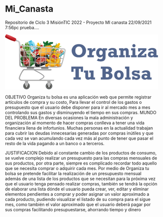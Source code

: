 # Mi_Canasta

Repositorio de Ciclo 3 MisiónTIC 2022 - Proyecto MI canasta 22/09/2021 7:56pc
prueba....

![bolsa](img/bolsa.png)

OBJETIVO
Organiza tu bolsa es una aplicación web que permite registrar artículos de compra y su
costo, Para llevar el control de los gastos o presupuesto que el usuario debe disponer para
ir al mercado mes a mes controlando sus gastos y disminuyendo el tiempo en sus compras.
MUNDO DEL PROBLEMA
En diversas ocasiones la mala administración y organización al momento de hacer
compras conlleva a tener una vida financiera llena de infortunios. Muchas personas en
la actualidad trabajan para cubrir las deudas innecesarias generadas por compras
inútiles y que cada vez se van acumulando cada vez más al punto de tener que pasar el
resto de la vida pagando a un banco o a terceros.

JUSTIFICACION
Debido al constante cambio de los productos de consumo, se vuelve complejo realizar un
presupuesto para las compras mensuales de sus productos, por otra parte, siempre es
complicado recordar todo aquello que se necesita comprar o adquirir cada mes.
Por medio de Organiza tu bolsa se pretende facilitar la realización de un presupuesto
mensual además de una lista de los productos que se necesitan para la próxima vez que el
usuario tenga pensado realizar compras, también se tendrá la opción de elaborar una lista
dónde el usuario pueda crear, ver, editar y eliminar elementos pendientes a comprar y poder
asignar un valor aproximado a cada producto, pudiendo visualizar el listado de su compra
para el sigue mes, como también el valor aproximado que el usuario deberá pagar por sus
compras facilitando presupuestarse, ahorrando tiempo y dinero
